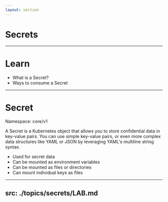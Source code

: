```yaml
---
layout: section
---
```


# Secrets

---

# Learn

- What is a Secret?
- Ways to consume a Secret


---

# Secret

Namespace: core/v1

A Secret is a Kubernetes object that allows you to store confidential data in key-value pairs. You can use simple key-value pairs, or even more complex data structures like YAML or JSON by leveraging YAML's multiline string syntax.

- Used for secret data
- Can be mounted as environment variables
- Can be mounted as files or directories
- Can mount individual keys as files

---
src: ./topics/secrets/LAB.md
---
